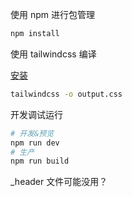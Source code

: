 使用 npm 进行包管理

```bash
npm install
```

使用 tailwindcss 编译

[安装](https://tailwindcss.com/docs/installation/tailwind-cli)

```bash
tailwindcss -o output.css
```

开发调试运行
```bash
# 开发&预览
npm run dev
# 生产
npm run build
```

_header 文件可能没用？